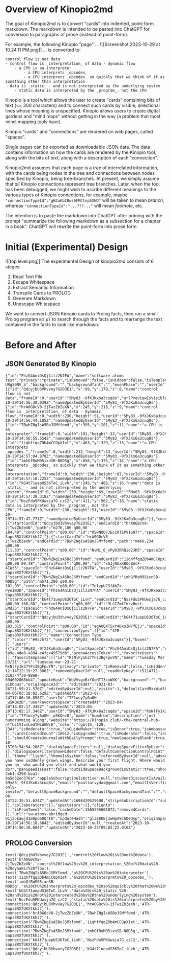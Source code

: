 # Overview of Kinopio2md

The goal of Kinopio2md is to convert "cards" into indented, point-form markdown.  The markdown is intended to be pasted into ChatGPT for conversion to paragraphs of prose (instead of point-form).

For example, the following Kinopio "page" ...
![[Screenshot 2023-10-29 at 10.24.11 PM.png]]
... is converted to:
```
control flow is not data
- control flow is _interpretation_ of data - dynamic flow
    - a CPU is an interpreter
        - a CPU interprets _opcodes_
        - a CPU interprets _opcodes_ so quickly that we think of it as something other than interpretation
- data is _static_ - and is not interpreted by the underlying system
    - static data is interpreted by the _program_, not the CPU
```

Kinopio is a tool which allows the user to create "cards" containing bits of text (<= 300 characters) and to connect such cards by visible, directional lines whose meaning is unspecified.  Kinopio allows users to create digital gardens and "mind maps" without getting in the way (a problem that most mind-mapping tools have).

Kinopio "cards" and "connections" are rendered on web pages, called "spaces".

Single pages can be exported as downloadable JSON data.  The data contains information on how the cards are rendered by the Kinopio tool, along with the bits of text, along with a description of each "connection".

Kinopio2md assumes that each page is a *tree* of interrelated information, with the cards being nodes in the tree and connections between nodes specified by Kinopio, being tree-branches.  At present, we simply assume that *all* Kinopio connections represent tree branches.  Later, when the tool has been debugged, we might wish to ascribe different meanings to the various types of Kinopio connections, for example, maybe `"connectionTypeId":"gH2uKbIRws6FMCtnp5XND"` will be taken to mean *branch*, whereas `"connectionTypeId":"...???..."` will mean *footnote*, etc.

The intention is to paste the markdown into ChatGPT after priming with the prompt "summarize the following markdown as a subsection for a chapter in a book".  ChatGPT will rewrite the point-form into prose form.

# Initial (Experimental) Design

![[top level.png]]
The experimental Design of kinopio2md consists of 6 stages:
1. Read Text File
2. Escape Whitespace
3. Extract Semantic Information
4. Transpile Cards to PROLOG
5. Generate Markdown
6. Unescape Whitespace

We want to convert JSON Kinopio cards to Prolog facts, then run a small Prolog program `md.pl` to search through the facts and to rearrange the text contained in the facts to look like markdown. 

# Before and After
## JSON Generated By Kinopio
```
{"id":"FhzG4AniDsQj1ilz2N7FA","name":"software atoms test","privacy":"private","isRemoved":false,"isHidden":false,"isTemplate":false,"showInExplore":false,"visits":0,"proposedShowInExplore":false,"showInExploreUpdatedAt":null,"removedByUserId":null,"collaboratorKey":"MzbBTdl0pZFO5H08UMg9k","readOnlyKey":"gZurpGthq1K-URgS0NV_b","background":"","backgroundTint":"","moonPhase":"","userId":"5My83_-9fXJKx6a3cuq8s","defaultCardMaxWidth":230,"cards":[{"id":"QdcyjbU3Vhvvey7G2O3E1","x":99,"y":170,"z":8,"name":"control flow is not data","frameId":0,"userId":"5My83_-9fXJKx6a3cuq8s","urlPreviewIsVisible":true,"width":192,"height":33,"isLocked":false,"backgroundColor":null,"spaceId":"FhzG4AniDsQj1ilz2N7FA","nameUpdatedAt":"2023-10-29T14:56:30.039Z","nameUpdatedByUserId":"5My83_-9fXJKx6a3cuq8s"},{"id":"hrA0G0cV8-2jTwzZbZeXN","x":245,"y":218,"z":9,"name":"control flow is _interpretation_ of data - dynamic flow","frameId":0,"width":230,"height":51,"userId":"5My83_-9fXJKx6a3cuq8s","backgroundColor":null,"shouldUpdateUrlPreview":false,"urlPreviewIsVisible":true,"nameUpdatedAt":"2023-10-29T14:56:44.105Z","nameUpdatedByUserId":"5My83_-9fXJKx6a3cuq8s"},{"id":"7BwhZNgIsA5BoJSMYfomd","x":395,"y":281,"z":11,"name":"a CPU is an interpreter","frameId":0,"width":191,"height":33,"userId":"5My83_-9fXJKx6a3cuq8s","backgroundColor":null,"shouldUpdateUrlPreview":false,"urlPreviewIsVisible":true,"nameUpdatedAt":"2023-10-29T14:56:55.554Z","nameUpdatedByUserId":"5My83_-9fXJKx6a3cuq8s"},{"id":"1iqhffqqZDb4mCCOpXIet","x":463,"y":329,"z":13,"name":"a CPU interprets _opcodes_","frameId":0,"width":212,"height":33,"userId":"5My83_-9fXJKx6a3cuq8s","backgroundColor":null,"shouldUpdateUrlPreview":false,"urlPreviewIsVisible":true,"nameUpdatedAt":"2023-10-29T14:57:04.878Z","nameUpdatedByUserId":"5My83_-9fXJKx6a3cuq8s"},{"id":"imhGfRoM95ixnSB-N0D5g","x":458,"y":375,"z":15,"name":"a CPU interprets _opcodes_ so quickly that we think of it as something other than interpretation","frameId":0,"width":230,"height":87,"userId":"5My83_-9fXJKx6a3cuq8s","backgroundColor":null,"shouldUpdateUrlPreview":false,"urlPreviewIsVisible":true,"nameUpdatedAt":"2023-10-29T14:57:18.225Z","nameUpdatedByUserId":"5My83_-9fXJKx6a3cuq8s"},{"id":"kG4t71uepUS36ToC_iLvh","x":245,"y":488,"z":16,"name":"data is _static_ - and is not interpreted by the underlying system","frameId":0,"width":230,"height":69,"userId":"5My83_-9fXJKx6a3cuq8s","backgroundColor":null,"shouldUpdateUrlPreview":false,"urlPreviewIsVisible":true,"nameUpdatedAt":"2023-10-29T14:57:38.318Z","nameUpdatedByUserId":"5My83_-9fXJKx6a3cuq8s"},{"id":"NszFdu5PKUwsja7G_czC2","x":411,"y":562,"z":18,"name":"static data is interpreted by the _program_, not the CPU","frameId":0,"width":230,"height":51,"userId":"5My83_-9fXJKx6a3cuq8s","backgroundColor":null,"shouldUpdateUrlPreview":false,"urlPreviewIsVisible":true,"nameUpdatedAt":"2023-10-29T14:57:47.771Z","nameUpdatedByUserId":"5My83_-9fXJKx6a3cuq8s"}],"connections":[{"startCardId":"QdcyjbU3Vhvvey7G2O3E1","endCardId":"hrA0G0cV8-2jTwzZbZeXN","path":"m276,186 q00,00 184,48","controlPoint":"q00,00","id":"OSwNQQ7JEccAT1PV1pH7r","spaceId":"FhzG4AniDsQj1ilz2N7FA","userId":"5My83_-9fXJKx6a3cuq8s","connectionTypeId":"4TR-Saps8RXfUKXtkhJ7j"},{"startCardId":"hrA0G0cV8-2jTwzZbZeXN","endCardId":"7BwhZNgIsA5BoJSMYfomd","path":"m460,234 q00,00 111,63","controlPoint":"q00,00","id":"NvMi_0_vPyb3RRQio2JH5","spaceId":"FhzG4AniDsQj1ilz2N7FA","userId":"5My83_-9fXJKx6a3cuq8s","connectionTypeId":"4TR-Saps8RXfUKXtkhJ7j"},{"startCardId":"7BwhZNgIsA5BoJSMYfomd","endCardId":"1iqhffqqZDb4mCCOpXIet","path":"m571,297 q00,00 89,48","controlPoint":"q00,00","id":"xGJjNUxKBQo8AcF-AIWt5","spaceId":"FhzG4AniDsQj1ilz2N7FA","userId":"5My83_-9fXJKx6a3cuq8s","connectionTypeId":"4TR-Saps8RXfUKXtkhJ7j"},{"startCardId":"7BwhZNgIsA5BoJSMYfomd","endCardId":"imhGfRoM95ixnSB-N0D5g","path":"m571,296 q00,00 101,93","controlPoint":"q00,00","id":"7elzpUCSfAbZx-PyoImUD","spaceId":"FhzG4AniDsQj1ilz2N7FA","userId":"5My83_-9fXJKx6a3cuq8s","connectionTypeId":"4TR-Saps8RXfUKXtkhJ7j"},{"startCardId":"kG4t71uepUS36ToC_iLvh","endCardId":"NszFdu5PKUwsja7G_czC2","path":"m460,503 q00,00 166,80","controlPoint":"q00,00","id":"3LCCZmlImrvBuct-EMdZ5","spaceId":"FhzG4AniDsQj1ilz2N7FA","userId":"5My83_-9fXJKx6a3cuq8s","connectionTypeId":"4TR-Saps8RXfUKXtkhJ7j"},{"startCardId":"QdcyjbU3Vhvvey7G2O3E1","endCardId":"kG4t71uepUS36ToC_iLvh","path":"m276,184 q00,00 183,315","controlPoint":"q00,00","id":"egAUQXT5xY4DxoZN7fEjJ","spaceId":"FhzG4AniDsQj1ilz2N7FA","userId":"5My83_-9fXJKx6a3cuq8s","connectionTypeId":"4TR-Saps8RXfUKXtkhJ7j"}],"connectionTypes":[{"id":"4TR-Saps8RXfUKXtkhJ7j","name":"Connection Type 1","color":"#9576f2","userId":"5My83_-9fXJKx6a3cuq8s"}],"boxes":[],"users":[{"id":"5My83_-9fXJKx6a3cuq8s","lastSpaceId":"FhzG4AniDsQj1ilz2N7FA","color":"#ffc1f3","apiKey":"087b52ba-5a9e-4de8-a894-e4fce49579db","arenaAccessToken":"","favoriteUsers":[],"favoriteSpaces":[{"id":"RsNlFy1k27YFs3BgFpuYN","name":"Tuesday Mar 23/21","url":"tuesday-mar-23-21-RsNlFy1k27YFs3BgFpuYN","privacy":"private","isRemoved":false,"isHidden":false,"isFromTweet":false,"isTemplate":false,"showInExplore":false,"proposedShowInExplore":false,"showInExploreUpdatedAt":"2020-12-14T22:19:27.386Z","removedByUserId":null,"readOnlyKey":"c5114711-d183-4f30-98e8-694602068bb4","updateHash":"WdVVsgvBiYOoHTI3cvWXK","background":"","backgroundTint":null,"moonPhase":"waxing-gibbous","originSpaceId":"","editedAt":"2021-03-26T21:59:21.570Z","editedByUserId":null,"visits":1,"defaultCardMaxWidth":200,"createdAt":"2020-04-06T03:18:02.629Z","updatedAt":"2023-07-24T17:06:16.858Z","userId":"TF1wcy7y6a0H-_w5KQezD","userFavoriteSpace":{"createdAt":"2023-04-20T13:02:17.348Z","updatedAt":"2023-04-20T13:02:17.348Z","userId":"5My83_-9fXJKx6a3cuq8s","spaceId":"RsNlFy1k27YFs3BgFpuYN"},"user":{"id":"TF1wcy7y6a0H-_w5KQezD","name":"humdrum","description":"just humdrumming along","website":"https://kinopio.club/-the-central-hub-nTfUzCV1vnLedTHiWGWcE","color":"rgb(15, 128, 234)","isModerator":true,"isGuideMaker":true,"isDonor":true,"isAmbassador":true,"stripeSubscriptionId":"sub_JOlgzJA2HqPIvw","appleSubscriptionIsActive":null}}],"favoriteColors":[],"cardsCreatedCount":18012,"isUpgraded":true,"isModerator":false,"isGuideMaker":false,"filterShowUsers":false,"filterShowDateUpdated":false,"filterShowAbsoluteDates":true,"filterUnchecked":false,"filterComments":false,"journalPrompts":[],"shouldCreateJournalsWithDailyPrompt":true,"newSpacesAreBlank":true,"shouldEmailNotifications":true,"shouldEmailBulletin":true,"shouldEmailWeeklyReview":true,"shouldShowMoreAlignOptions":false,"shouldUseLastConnectionType":true,"shouldShowItemActions":true,"shouldShowMultipleSelectedItemActions":true,"shouldDisableRightClickToPan":false,"shouldShowCurrentSpaceTags":false,"showInExploreUpdatedAt":"2023-10-15T08:54:54.206Z","dialogSpaceFilters":null,"dialogSpaceFilterByUser":{},"dialogSpaceFilterShowHidden":false,"defaultConnectionControlPoint":"q00,00","downgradeAt":null,"showWeather":false,"weatherUnitIsCelcius":false,"shouldUseStickyCards":true,"shouldPauseConnectionDirections":false,"lastUsedImagePickerService":"ai","AIImages":[],"theme":"light","themeIsSystem":false,"referredByUserId":null,"advocateReferrerName":null,"weather":"","journalDailyPrompt":"Imagine you have suddenly grown wings. Describe your first flight. Where would you go, who would you visit and what would you do?","panSpeedIsFast":false,"outsideSpaceBackgroundIsStatic":true,"shouldDisableHapticFeedback":false,"appleAppAccountToken":"d7b5db67-2eb1-4298-bea1-0a5d32ec376a","appleSubscriptionIsActive":null,"studentDiscountIsAvailable":false,"name":"Paul","description":null,"website":null,"url":"paul-5My83_-9fXJKx6a3cuq8s","email":"paultarvydas@gmail.com","emailIsVerified":false,"lastReadNewStuffId":"https://blog.kinopio.club/posts/read-only-invite/","defaultSpaceBackground":"","defaultSpaceBackgroundTint":"","defaultCardBackgroundColor":null,"isDonor":null,"isAmbassador":null,"weatherLocation":null,"creditsUsed":0,"creditsEarned":0,"createdAt":"2022-06-14T22:35:51.624Z","updatedAt":1698420529690,"stripeSubscriptionId":"sub_1LEPT6DFIr5ywhworsrLSy43"}],"tags":[],"collaborators":[],"spectators":[],"clients":[],"isFromTweet":false,"cacheDate":1565295601072,"removedCards":[],"url":"sw-atoms-abridged-01j3Jkawjd1mOpo60QrI6","updateHash":"gl388DEj3wHpX9chDeQyp","originSpaceId":"","editedAt":"2023-10-29T14:56:18.684Z","editedByUserId":null,"createdAt":"2023-10-29T14:56:18.684Z","updatedAt":"2023-10-25T09:03:22.016Z"}
```
## PROLOG Conversion
```
text('QdcyjbU3Vhvvey7G2O3E1','control%20flow%20is%20not%20data').
text('hrA0G0cV8-2jTwzZbZeXN','control%20flow%20is%20_interpretation_%20of%20data%20-%20dynamic%20flow').
text('7BwhZNgIsA5BoJSMYfomd','a%20CPU%20is%20an%20interpreter').
text('1iqhffqqZDb4mCCOpXIet','a%20CPU%20interprets%20_opcodes_').
text('imhGfRoM95ixnSB-N0D5g','a%20CPU%20interprets%20_opcodes_%20so%20quickly%20that%20we%20think%20of%20it%20as%20something%20other%20than%20interpretation').
text('kG4t71uepUS36ToC_iLvh','data%20is%20_static_%20-%20and%20is%20not%20interpreted%20by%20the%20underlying%20system').
text('NszFdu5PKUwsja7G_czC2','static%20data%20is%20interpreted%20by%20the%20_program_%2C%20not%20the%20CPU').
connection('QdcyjbU3Vhvvey7G2O3E1','hrA0G0cV8-2jTwzZbZeXN','4TR-Saps8RXfUKXtkhJ7j').
connection('hrA0G0cV8-2jTwzZbZeXN','7BwhZNgIsA5BoJSMYfomd','4TR-Saps8RXfUKXtkhJ7j').
connection('7BwhZNgIsA5BoJSMYfomd','1iqhffqqZDb4mCCOpXIet','4TR-Saps8RXfUKXtkhJ7j').
connection('7BwhZNgIsA5BoJSMYfomd','imhGfRoM95ixnSB-N0D5g','4TR-Saps8RXfUKXtkhJ7j').
connection('kG4t71uepUS36ToC_iLvh','NszFdu5PKUwsja7G_czC2','4TR-Saps8RXfUKXtkhJ7j').
connection('QdcyjbU3Vhvvey7G2O3E1','kG4t71uepUS36ToC_iLvh','4TR-Saps8RXfUKXtkhJ7j').
```